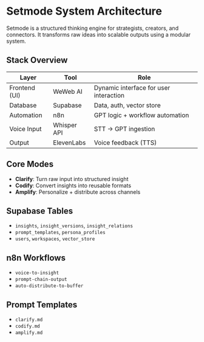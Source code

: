 # Setmode System Architecture

Setmode is a structured thinking engine for strategists, creators, and connectors. It transforms raw ideas into scalable outputs using a modular system.

## Stack Overview

| Layer          | Tool        | Role                                  |
|----------------|-------------|---------------------------------------|
| Frontend (UI)  | WeWeb AI    | Dynamic interface for user interaction |
| Database       | Supabase    | Data, auth, vector store              |
| Automation     | n8n         | GPT logic + workflow automation       |
| Voice Input    | Whisper API | STT → GPT ingestion                   |
| Output         | ElevenLabs  | Voice feedback (TTS)                  |

## Core Modes

- **Clarify**: Turn raw input into structured insight  
- **Codify**: Convert insights into reusable formats  
- **Amplify**: Personalize + distribute across channels

## Supabase Tables

- `insights`, `insight_versions`, `insight_relations`
- `prompt_templates`, `persona_profiles`
- `users`, `workspaces`, `vector_store`

## n8n Workflows

- `voice-to-insight`
- `prompt-chain-output`
- `auto-distribute-to-buffer`

## Prompt Templates

- `clarify.md`
- `codify.md`
- `amplify.md`

